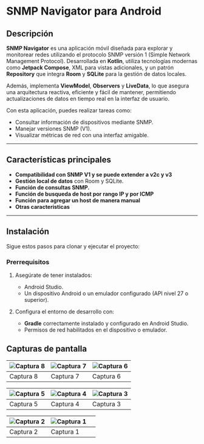 # SNMP Navigator para Android

## Descripción

**SNMP Navigator** es una aplicación móvil diseñada para explorar y monitorear redes utilizando el protocolo SNMP versión 1 (Simple Network Management Protocol). Desarrollada en **Kotlin**, utiliza tecnologías modernas como **Jetpack Compose**, XML para vistas adicionales, y un patrón **Repository** que integra **Room** y **SQLite** para la gestión de datos locales.

Además, implementa **ViewModel**, **Observers** y **LiveData**, lo que asegura una arquitectura reactiva, eficiente y fácil de mantener, permitiendo actualizaciones de datos en tiempo real en la interfaz de usuario.

Con esta aplicación, puedes realizar tareas como:

- Consultar información de dispositivos mediante SNMP.
- Manejar versiones SNMP (V1).
- Visualizar métricas de red con una interfaz amigable.

---

## Características principales

- **Compatibilidad con SNMP V1 y se puede extender a v2c y v3**
- **Gestión local de datos** con Room y SQLite.
- **Función de consultas SNMP.**
- **Función de busqueda de host por rango IP y por ICMP**
- **Función para agregar un host de manera manual**
- **Otras caracteristicas**
---

## Instalación

Sigue estos pasos para clonar y ejecutar el proyecto:

### Prerrequisitos
1. Asegúrate de tener instalados:
   - Android Studio.
   - Un dispositivo Android o un emulador configurado (API nivel 27 o superior).

2. Configura el entorno de desarrollo con:
   - **Gradle** correctamente instalado y configurado en Android Studio.
   - Permisos de red habilitados en el dispositivo o emulador.

## Capturas de pantalla

| ![Captura 8](https://github.com/user-attachments/assets/3a04f2a9-68d5-4638-88a5-662b6c30bf1b) | ![Captura 7](https://github.com/user-attachments/assets/ee1cfa8e-f256-4f0c-9d31-20a8ba21d0d9) | ![Captura 6](https://github.com/user-attachments/assets/3a71b03e-3129-43dd-929f-9704dfa2f4f6) |
|--------------------------------------------------------------------------------------------------|-----------------------------------------------------------------------------------------------|-----------------------------------------------------------------------------------------------|
| Captura 8                                                                                       | Captura 7                                                                                      | Captura 6                                                                                      |

| ![Captura 5](https://github.com/user-attachments/assets/02dda1e6-9eef-454e-92ca-e609ff9145e3) | ![Captura 4](https://github.com/user-attachments/assets/545ca996-37ae-4e25-8c74-d2e2390d5659) | ![Captura 3](https://github.com/user-attachments/assets/2e4de718-a9bd-46af-a2df-413fa2a15a5f) |
|-----------------------------------------------------------------------------------------------|-----------------------------------------------------------------------------------------------|-----------------------------------------------------------------------------------------------|
| Captura 5                                                                                      | Captura 4                                                                                      | Captura 3                                                                                      |

| ![Captura 2](https://github.com/user-attachments/assets/da394a8e-7eb0-4bc2-abfa-501e34a44553) | ![Captura 1](https://github.com/user-attachments/assets/4c483dab-6251-490b-8e05-ed34d436a6b6) |                                                                                              |
|-----------------------------------------------------------------------------------------------|-----------------------------------------------------------------------------------------------|-----------------------------------------------------------------------------------------------|
| Captura 2                                                                                      | Captura 1                                                                                      |                                                                                              |

